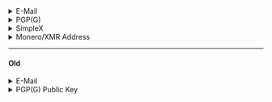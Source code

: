 <details>
  <summary>E-Mail</summary>
  <pre>u16rogue@proton.me</pre>
</details>

<details>
  <summary>PGP(G)</summary>
  <pre>
-----BEGIN PGP PUBLIC KEY BLOCK-----

mDMEZPrx/BYJKwYBBAHaRw8BAQdApivQXADdCh3tMuggyITa4+JSjLgcUxzmFDYH
xrUAgZi0HXUxNnJvZ3VlIDx1MTZyb2d1ZUBwcm90b24ubWU+iJMEExYKADsWIQT4
z4QICZ7xjCZn2FDG5AETa4IUlgUCZPrx/AIbAwULCQgHAgIiAgYVCgkICwIEFgID
AQIeBwIXgAAKCRDG5AETa4IUlkdaAQDZWHolQr9ukn5nQgB3tymMf8tLMp/vnc3l
mdtJwOmy2QEAk0adeb8qJu4Y8PUtZzYMYbgty+9uauTxpx+SrVigyQi4OARk+vH8
EgorBgEEAZdVAQUBAQdAt+1eJfaNaoZqcROa6QWGFjwoyae9edtBmrSYVqKN8RsD
AQgHiHgEGBYKACAWIQT4z4QICZ7xjCZn2FDG5AETa4IUlgUCZPrx/AIbDAAKCRDG
5AETa4IUlkzqAPoC+J35SruUBhxmh6OM3kQlwKdFCc/IpH97nkoBO6lc6gEAvWBM
n+xMRLnMmv+whqcCOSpIOC02H4bzvO/4soz8VQE=
=rWa8
-----END PGP PUBLIC KEY BLOCK-----
  </pre>
</details>

<details>
  <summary>SimpleX</summary>
  <pre>https://simplex.chat/contact#/?v=2-7&smp=smp%3A%2F%2Fhejn2gVIqNU6xjtGM3OwQeuk8ZEbDXVJXAlnSBJBWUA%3D%40smp16.simplex.im%2F-9WRZUQ3ghE3M1rXUQUO1fXICdXZKtpb%23%2F%3Fv%3D1-3%26dh%3DMCowBQYDK2VuAyEAnLym1RTH5LeT-FxbWN0eGXaccvKrDQgLHWB_4MUDm3E%253D%26srv%3Dp3ktngodzi6qrf7w64mmde3syuzrv57y55hxabqcq3l5p6oi7yzze6qd.onion</pre>
  
  ![QR Address](https://github.com/user-attachments/assets/3a744284-3ab1-4127-a949-4b45117ee169)
</details>

<details>
  <summary>Monero/XMR Address</summary>
  <pre>89yEiQexDpCFm4abkhN7UWZft6dubKx9PVQR4BdwGvqFQHw4JG1ctcyULVH6eCr3n3b8KSND3vfqC3vhPsAvFyBq97nBCEk</pre>
</details>

<hr>

#### Old

<details>
  <summary>E-Mail</summary>
  <pre>u16rogue@waifu.club</pre>
</details>

<details>
  <summary>PGP(G) Public Key</summary>
  <pre>
  -----BEGIN PGP PUBLIC KEY BLOCK-----

mQINBGRqFQ8BEAC5Pecou8upwsDRzUixdIWkRTd2+tvTkYMemHKHkijdlXtiysZO
JONKK6ZTP32FIgZO/m6PuL4OCCFhPge0VDlIukza83Ph1HomaOxkEgizmZWfK91o
BfxtIqtt0G23hZTSnykdMHi5jp+GF42K5/P3yQUk+WSuk5bN9IGc1unA7RXcSTWB
KDsSl7gsAFyFhsw9zjjQQGALVww0oJfhS6xsQYlLaXA/C2qCRUjkcAgo5O2yk5ve
wxtFKrO7xwF48n7xyyffhfZUseWQmWweMMko+GtTXKnM7mi7gf0QpmLmbmiu9k4y
I/pV/upuC9G04FENwyhcZqkuSd1Upz4qzFS2FSjUyZFyrCmkr+uc743nF6TWfeYq
heZ4OLdpgGS3HWTHsoBGwUvVxgWbhWXS5IQuzCryB5YcmxGqqfh+jxdwSWyjhr0M
AoaJwxREoaf7CtOgTKU7pZa8fxVI/cTdZSpHECE8MFEKuN6THzj6yr/hxQbw5YbV
asFWMsdn1bkJbyGlaWN+58MkdSZerCym8h6fCbSBD5v+7gEmwx68QaoNV9xDFGGR
5FY8POzy3wLDQeAk2lxR4PUcZTZkQZbVFczT9LelV0g4IXgv05lYRVNNk5rTpAAS
gnIMKZe8KwnjM1+2H8MgZWHTTaQTnUly65JtULfk+CnADVrbboLi+DOgewARAQAB
tB51MTZyb2d1ZSA8dTE2cm9ndWVAd2FpZnUuY2x1Yj6JAlEEEwEIADsWIQRLwHSm
wbrz2ym8L5QqPsmtmpC51wUCZGoVDwIbAwULCQgHAgIiAgYVCgkICwIEFgIDAQIe
BwIXgAAKCRAqPsmtmpC51zZgD/9xhyEZrcK4A6Ugnz41UBwm1SYnBNxCOPwyFv+v
NtVFS2D3xTHhWyMcFF7pGyAoxYKFiFuKZIMFdx7T19bcM3sraWqtIwhNoPu6s6zC
fEPzA8mBhM7oHgswZn5wMaklCx2dzsnGqa3ZWfe5wsa3dJV5nr64BEomwwMuCdA1
TFhLPovVdfdCNFtDh9eM6txPCs/kShdN4Vw6WfzKbx3hrPwrL0GhECR2Lvvtu7NZ
+J+QlDvTeekMhtNP3FVGerP4OtItOhN6gru8Q1tu+3S0P9B0dUQAdw2mri9WDRkV
XgP564lAg+lgRnkxDLys5luyezGjagsywFeECmNzgRu4nutZ/FxhOF4YVCUFsGjM
DCk4ZM32xbGYpdSGS0iGekFkNyN6t5hQRp/kAw3AA2eLBY2CYrE1uUyxGHuZStma
yAcK3TGHovU+GlX4MLkIIKbgMGGnBuLCCWk+LMxjzdVt8MMEJ4Jcr/2gxKM2eYkZ
tNDfDmBHNh6I6RrbW/PNRxfiBHYIDmenIXST0jHJqMsHYm/8YIdPxe/WJtSqiXNZ
foEkPj06F+JRdFghKqnYungy78IaGLdLK/p5khES8sVQfI0YGNweaUTfuIV8Cipq
q1M3e3s6DipG3tCvwrb+icaG6Q6yghB9td0qLx3iKb3ASjL1ZZPBRIhC1n+QKT6j
O+E6prkCDQRkahUPARAAuPweKojeagMi1TcyjciCoUCGH2iSS/vSds1N+0deg5WE
d4XD6YNzlxnHF9ArCyxtuTh3sxTjwnOEjNja8Oavd3vQ2W9fF0JrEHwp+j9J8pNC
zEUFWtBvf9iF56hbf79iQSczi/5rvS/GhcMsEn5e3BfdUAdBWgigGWBXP5nh9od5
LzKcUUIQzUGReGLfWsNKpIo8j8LJ17rO9p44+MAejuKV9y2yP0gsanwdFi1Q4+E3
45zQV0dDbAMzztVPTHuGFV4S9jUW0slMevxOm8QTUXk7bBLSDPW8joK3+rbvSYEy
gIcJYKCurLrlOF7wo/hC8Bcbsabgpw/QGBldUTLtdxMEmZNj2dylg2Fwe6BhEu85
jZmjZXWmiiEQdgl2w9hj+KBFchMPZpVKhZzd2r2ejdYfMPlW+pmeEBenQFLX/VER
u75QLtm2iHkn8DBVTWqKTsaNnt/Qzm/qwnWeu3TSGrzVnBLuVaGX1vKsSPOgGdwB
fkqxbaBWWOMfxNo4+z7S8UhvBmZSty/IJXyDWw/Z/rdPzBKzQ+/RQzOT6pPJ+XBR
el3dv6exjd06O/9kPUayZ2LjMXJWxqLfxKf/0iQOr626cVhAqHMCRn2LZ1ooGhW3
opXqRbace597WbX1oQy5zaU9IE0P8IlLMXhawKGaFHAPDZWIg3sk9LNB6ubXtgEA
EQEAAYkCNgQYAQgAIBYhBEvAdKbBuvPbKbwvlCo+ya2akLnXBQJkahUPAhsMAAoJ
ECo+ya2akLnXLiMQAJcYinSFdSwkOgHUvIVv5pWU3HtsmudLKjIsWK7xsDBZW+yY
sfWklmKrPe5AFzifCWVSoFYK7oCtVezGB3d9SWGqEv5SXuyQTHgjcC+RyS4A3dwp
kbltzkdUr7CJHyEfoYt/qmP/DaH9yrti9LboTljB1P/zKYnyJrCeFw1oP0/SkWPY
Y/ioQUTX92IWrVTTIBpgpOra1ZVNYhLO5ABskxPI0KGCHqqhVA8CqGrogPRxd/nj
VyRElohrwsbna9jd2WMvSxGPjA6wrIvcZ4Lhxh5dom6WQYS/7E7XXqYi7hHcpKrH
nPdueqHIHdZIOHGM9kQ14I1twXR6Z5F5Qu9uTGzpMYxsi5QvQiq04MZflKXADKNk
fOqCZR4DLavftUR8bz2ir821ZDHbo6os1IEt9ohWXTBw4wgCXAyqnLT2w1kPpFQw
RrIGDpBltF/GFvbbkgX3s3iPwiuNaYxC1kNnB8bV01784Pa8DLsreZlGNNTvg3gr
ovSx+iOPT74PKbA3GXe5WW0fJNsYU1vRvc+p0FlmnEuCvxapYm4QphMnFZ7HefL/
wLYtHxd9HYB8tD8ny6vvCtk2ydhBnbSuda7yROMdTjgEeEqWvGFFGWfRV+1aJC+r
4e59fkBaeHz9oEE4xuMhamLwOZMUtFIO5nuae38qGzz0ZjbaZVroEeZqLF1M
=7oCH
-----END PGP PUBLIC KEY BLOCK-----
  </pre>
</details>

